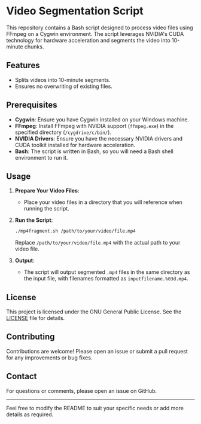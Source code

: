 # Video Segmentation Script

This repository contains a Bash script designed to process video files using FFmpeg on a Cygwin environment. The script leverages NVIDIA's CUDA technology for hardware acceleration and segments the video into 10-minute chunks.

## Features

- Splits videos into 10-minute segments.
- Ensures no overwriting of existing files.

## Prerequisites

- **Cygwin**: Ensure you have Cygwin installed on your Windows machine.
- **FFmpeg**: Install FFmpeg with NVIDIA support (`ffmpeg.exe`) in the specified directory (`/cygdrive/c/bin/`).
- **NVIDIA Drivers**: Ensure you have the necessary NVIDIA drivers and CUDA toolkit installed for hardware acceleration.
- **Bash**: The script is written in Bash, so you will need a Bash shell environment to run it.

## Usage

1. **Prepare Your Video Files**:
   - Place your video files in a directory that you will reference when running the script.

2. **Run the Script**:
   ```sh
   ./mp4fragment.sh /path/to/your/video/file.mp4
   ```
   Replace `/path/to/your/video/file.mp4` with the actual path to your video file.

3. **Output**:
   - The script will output segmented `.mp4` files in the same directory as the input file, with filenames formatted as `inputfilename.%03d.mp4`.

## License

This project is licensed under the GNU General Public License. See the [LICENSE](LICENSE) file for details.

## Contributing

Contributions are welcome! Please open an issue or submit a pull request for any improvements or bug fixes.

## Contact

For questions or comments, please open an issue on GitHub.

---

Feel free to modify the README to suit your specific needs or add more details as required.
